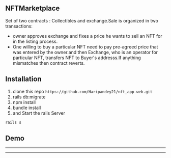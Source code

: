 
## NFTMarketplace 

Set of two contracts : Collectibles and exchange.Sale is organized in two transactions:
* owner approves exchange and fixes a price he wants to sell an NFT for in the listing process.
* One willing to buy a particular NFT need to pay pre-agreed price that was entered by the owner.and then  Exchange, who is an operator for particular NFT, transfers NFT to Buyer's addresss.If anything mismatches then contract reverts. 
 
## Installation 
1. clone this repo 
`https://github.com/Haripandey21/nft_app-web.git` 
2. rails db:migrate
3. npm install
4. bundle install 
5. and Start the rails Server 
 ```bash
 rails s 

 ```
 ## Demo 
 ----------------------------------------------------------------------------------------------
 ----------------------------------------------------------------------------------------------
